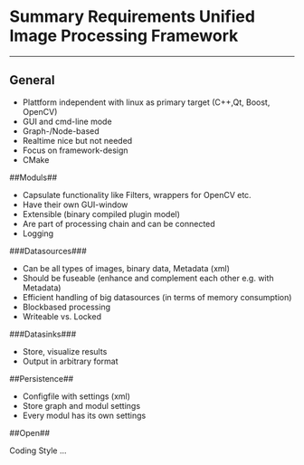 # Summary Requirements Unified Image Processing Framework #

----------

## General ##

* Plattform independent with linux as primary target (C++,Qt, Boost, OpenCV)
* GUI and cmd-line mode 
* Graph-/Node-based
* Realtime nice but not needed
* Focus on framework-design
* CMake

##Moduls##

* Capsulate functionality like Filters, wrappers for OpenCV etc.
* Have their own GUI-window
* Extensible (binary compiled plugin model)
* Are part of processing chain and can be connected
* Logging

###Datasources###

* Can be all types of images, binary data, Metadata (xml)
* Should be fuseable (enhance and complement each other e.g. with Metadata)
* Efficient handling of big datasources (in terms of memory consumption)
 * Blockbased processing
* Writeable vs. Locked

###Datasinks###

* Store, visualize results
* Output in arbitrary format

##Persistence##

* Configfile with settings (xml)
* Store graph and modul settings
* Every modul has its own settings

##Open##

Coding Style
...